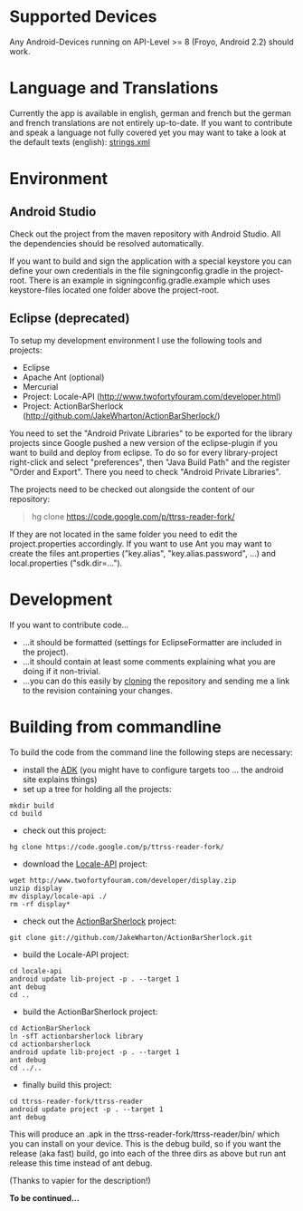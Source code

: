 # Supported Devices #
Any Android-Devices running on API-Level >= 8 (Froyo, Android 2.2) should work.

# Language and Translations #
Currently the app is available in english, german and french but the german and french translations are not entirely up-to-date. If you want to contribute and speak a language not fully covered yet you may want to take a look at the default texts (english): [strings.xml](http://code.google.com/p/ttrss-reader-fork/source/browse/ttrss-reader/res/values/strings.xml)

# Environment #

## Android Studio ##
Check out the project from the maven repository with Android Studio. All the dependencies should be resolved automatically.

If you want to build and sign the application with a special keystore you can define your own credentials in the file signingconfig.gradle in the project-root. There is an example in signingconfig.gradle.example which uses keystore-files located one folder above the project-root.

## Eclipse (deprecated) ##
To setup my development environment I use the following tools and projects:
  * Eclipse
  * Apache Ant (optional)
  * Mercurial
  * Project: Locale-API (http://www.twofortyfouram.com/developer.html)
  * Project: ActionBarSherlock (http://github.com/JakeWharton/ActionBarSherlock/)

You need to set the "Android Private Libraries" to be exported for the library projects since Google pushed a new version of the eclipse-plugin if you want to build and deploy from eclipse. To do so for every library-project right-click and select "preferences", then "Java Build Path" and the register "Order and Export". There you need to check "Android Private Libraries".

The projects need to be checked out alongside the content of our repository:
> hg clone https://code.google.com/p/ttrss-reader-fork/

If they are not located in the same folder you need to edit the project.properties accordingly. If you want to use Ant you may want to create the files ant.properties ("key.alias", "key.alias.password", ...) and local.properties ("sdk.dir=...").

# Development #
If you want to contribute code...
  * ...it should be formatted (settings for EclipseFormatter are included in the project).
  * ...it should contain at least some comments explaining what you are doing if it non-trivial.
  * ...you can do this easily by [cloning](http://code.google.com/p/ttrss-reader-fork/source/checkout) the repository and sending me a link to the revision containing your changes.

# Building from commandline #

To build the code from the command line the following steps are necessary:

  * install the [ADK](http://developer.android.com/sdk/installing/bundle.html) (you might have to configure targets too ... the android site explains things)
  * set up a tree for holding all the projects:
```
mkdir build
cd build
```
  * check out this project:
```
hg clone https://code.google.com/p/ttrss-reader-fork/
```
  * download the [Locale-API](http://www.twofortyfouram.com/developer/display.zip) project:
```
wget http://www.twofortyfouram.com/developer/display.zip
unzip display
mv display/locale-api ./
rm -rf display*
```
  * check out the [ActionBarSherlock](http://github.com/JakeWharton/ActionBarSherlock/) project:
```
git clone git://github.com/JakeWharton/ActionBarSherlock.git
```
  * build the Locale-API project:
```
cd locale-api
android update lib-project -p . --target 1
ant debug
cd ..
```
  * build the ActionBarSherlock project:
```
cd ActionBarSherlock
ln -sfT actionbarsherlock library
cd actionbarsherlock
android update lib-project -p . --target 1
ant debug
cd ../..
```
  * finally build this project:
```
cd ttrss-reader-fork/ttrss-reader
android update project -p . --target 1
ant debug
```

This will produce an .apk in the ttrss-reader-fork/ttrss-reader/bin/  which you can install on your device. This is the debug build, so if you want the release (aka fast) build, go into each of the three dirs as above but run ant release this time instead of ant debug.

(Thanks to vapier for the description!)


**To be continued...**